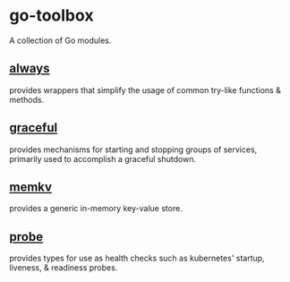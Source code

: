 # go-toolbox
A collection of Go modules.

## [always](./always/)
provides wrappers that simplify the usage of common try-like functions &
methods.

## [graceful](./graceful/)
provides mechanisms for starting and stopping groups of services, primarily used
to accomplish a graceful shutdown.

## [memkv](./memkv/)
provides a generic in-memory key-value store.

## [probe](./probe/)
provides types for use as health checks such as kubernetes' startup, liveness, &
readiness probes.
